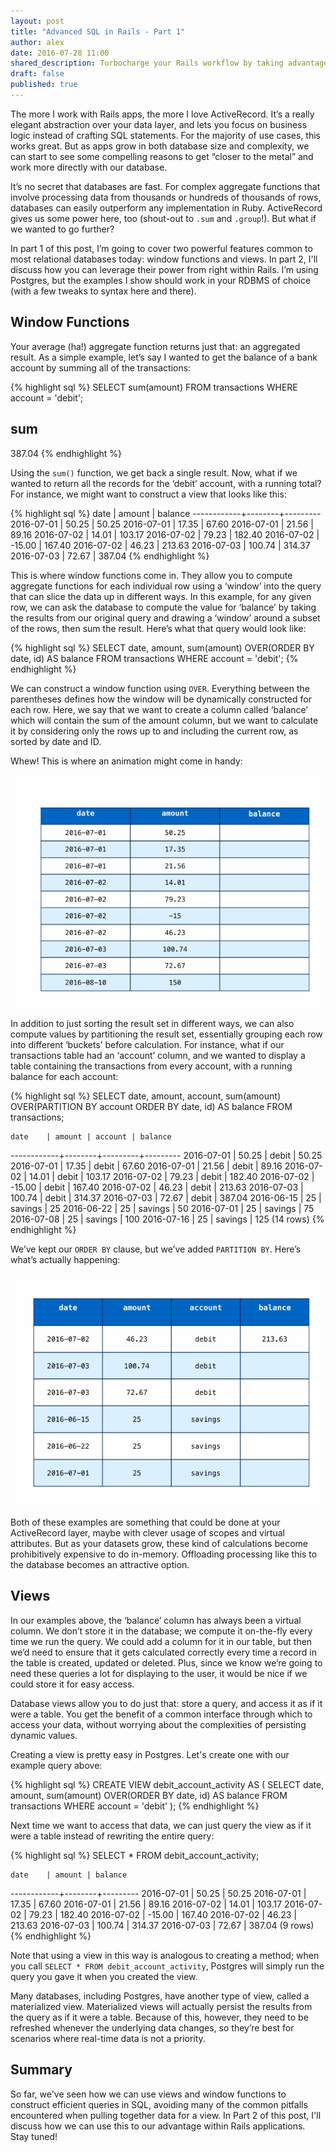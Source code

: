 ```yaml
---
layout: post
title: "Advanced SQL in Rails - Part 1"
author: alex
date: 2016-07-28 11:00
shared_description: Turbocharge your Rails workflow by taking advantage of advanced SQL, right from within Rails.
draft: false
published: true
---
```

The more I work with Rails apps, the more I love ActiveRecord. It’s a really elegant abstraction over your data layer, and lets you focus on business logic instead of crafting SQL statements. For the majority of use cases, this works great. But as apps grow in both database size and complexity, we can start to see some compelling reasons to get “closer to the metal” and work more directly with our database.

<!-- break -->

It’s no secret that databases are fast. For complex aggregate functions that involve processing data from thousands or hundreds of thousands of rows, databases can easily outperform any implementation in Ruby. ActiveRecord gives us some power here, too (shout-out to `.sum` and `.group`!). But what if we wanted to go further?

In part 1 of this post, I’m going to cover two powerful features common to most relational databases today: window functions and views. In part 2, I'll discuss how you can leverage their power from right within Rails. I’m using Postgres, but the examples I show should work in your RDBMS of choice (with a few tweaks to syntax here and there).

## Window Functions
Your average (ha!) aggregate function returns just that: an aggregated result. As a simple example, let’s say I wanted to get the balance of a bank account by summing all of the transactions:

{% highlight sql %}
SELECT sum(amount) FROM transactions WHERE account = 'debit';

  sum
--------
 387.04
{% endhighlight %}

Using the `sum()` function, we get back a single result. Now, what if we wanted to return all the records for the ‘debit’ account, with a running total? For instance, we might want to construct a view that looks like this:

{% highlight sql %}
    date    | amount | balance
------------+--------+---------
 2016-07-01 |  50.25 |   50.25
 2016-07-01 |  17.35 |   67.60
 2016-07-01 |  21.56 |   89.16
 2016-07-02 |  14.01 |  103.17
 2016-07-02 |  79.23 |  182.40
 2016-07-02 | -15.00 |  167.40
 2016-07-02 |  46.23 |  213.63
 2016-07-03 | 100.74 |  314.37
 2016-07-03 |  72.67 |  387.04
{% endhighlight %}

This is where window functions come in. They allow you to compute aggregate functions for each individual row using a ‘window’ into the query that can slice the data up in different ways. In this example, for any given row, we can ask the database to compute the value for ‘balance’ by taking the results from our original query and drawing a ‘window’ around a subset of the rows, then sum the result. Here’s what that query would look like:

{% highlight sql %}
SELECT date, amount,
sum(amount) OVER(ORDER BY date, id) AS balance
FROM transactions
WHERE account = 'debit';
{% endhighlight %}

We can construct a window function using `OVER`. Everything between the parentheses defines how the window will be dynamically constructed for each row. Here, we say that we want to create a column called ‘balance’ which will contain the sum of the amount column, but we want to calculate it by considering only the rows up to and including the current row, as sorted by date and ID.

Whew! This is where an animation might come in handy:

![Animated example of an SQL window function](/images/posts/2016/sql_in_rails_post/window_function_example.gif)

In addition to just sorting the result set in different ways, we can also compute values by partitioning the result set, essentially grouping each row into different ‘buckets’ before calculation. For instance, what if our transactions table had an ‘account’ column, and we wanted to display a table containing the transactions from every account, with a running balance for each account:

{% highlight sql %}
SELECT date, amount, account,
sum(amount) OVER(PARTITION BY account ORDER BY date, id) AS balance
FROM transactions;

    date    | amount | account | balance
------------+--------+---------+---------
 2016-07-01 |  50.25 | debit   |   50.25
 2016-07-01 |  17.35 | debit   |   67.60
 2016-07-01 |  21.56 | debit   |   89.16
 2016-07-02 |  14.01 | debit   |  103.17
 2016-07-02 |  79.23 | debit   |  182.40
 2016-07-02 | -15.00 | debit   |  167.40
 2016-07-02 |  46.23 | debit   |  213.63
 2016-07-03 | 100.74 | debit   |  314.37
 2016-07-03 |  72.67 | debit   |  387.04
 2016-06-15 |     25 | savings |      25
 2016-06-22 |     25 | savings |      50
 2016-07-01 |     25 | savings |      75
 2016-07-08 |     25 | savings |     100
 2016-07-16 |     25 | savings |     125
(14 rows)
{% endhighlight %}

We’ve kept our `ORDER BY` clause, but we’ve added `PARTITION BY`. Here’s what’s actually happening:

![Animated example of an SQL window function with partition](/images/posts/2016/sql_in_rails_post/window_function_partition.gif)

Both of these examples are something that could be done at your ActiveRecord layer, maybe with clever usage of scopes and virtual attributes. But as your datasets grow, these kind of calculations become prohibitively expensive to do in-memory. Offloading processing like this to the database becomes an attractive option.

## Views
In our examples above, the ‘balance’ column has always been a virtual column. We don’t store it in the database; we compute it on-the-fly every time we run the query. We could add a column for it in our table, but then we’d need to ensure that it gets calculated correctly every time a record in the table is created, updated or deleted. Plus, since we know we’re going to need these queries a lot for displaying to the user, it would be nice if we could store it for easy access.

Database views allow you to do just that: store a query, and access it as if it were a table. You get the benefit of a common interface through which to access your data, without worrying about the complexities of persisting dynamic values.

Creating a view is pretty easy in Postgres. Let's create one with our example query above:

{% highlight sql %}
CREATE VIEW debit_account_activity AS (
  SELECT date, amount,
  sum(amount) OVER(ORDER BY date, id) AS balance
  FROM transactions WHERE account = 'debit'
);
{% endhighlight %}

Next time we want to access that data, we can just query the view as if it were a table instead of rewriting the entire query:

{% highlight sql %}
SELECT * FROM debit_account_activity;

    date    | amount | balance
------------+--------+---------
 2016-07-01 |  50.25 |   50.25
 2016-07-01 |  17.35 |   67.60
 2016-07-01 |  21.56 |   89.16
 2016-07-02 |  14.01 |  103.17
 2016-07-02 |  79.23 |  182.40
 2016-07-02 | -15.00 |  167.40
 2016-07-02 |  46.23 |  213.63
 2016-07-03 | 100.74 |  314.37
 2016-07-03 |  72.67 |  387.04
(9 rows)
{% endhighlight %}

Note that using a view in this way is analogous to creating a method; when you call `SELECT * FROM debit_account_activity`, Postgres will simply run the query you gave it when you created the view.

Many databases, including Postgres, have another type of view, called a materialized view. Materialized views will actually persist the results from the query as if it were a table. Because of this, however, they need to be refreshed whenever the underlying data changes, so they’re best for scenarios where real-time data is not a priority.

## Summary
So far, we've seen how we can use views and window functions to construct efficient queries in SQL, avoiding many of the common pitfalls encountered when pulling together data for a view. In Part 2 of this post, I'll discuss how we can use this to our advantage within Rails applications. Stay tuned!

